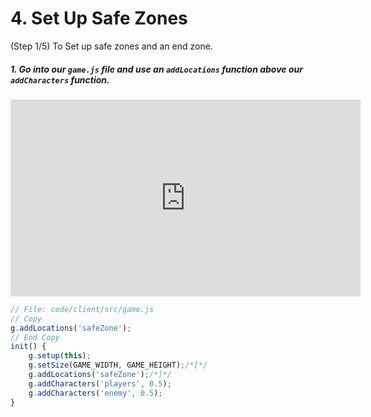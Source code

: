# 4. Set Up Safe Zones

(Step 1/5) To Set up safe zones and an end zone.

##### 1. Go into our `game.js` file and use an `addLocations` _function_ **above** our `addCharacters` function.

<iframe width="560" height="315" src="https://www.youtube.com/embed/BD4Gdtoz7-I" frameborder="0" allow="accelerometer; autoplay; clipboard-write; encrypted-media; gyroscope; picture-in-picture" allowfullscreen></iframe>

```javascript
// File: code/client/src/game.js
// Copy
g.addLocations('safeZone');
// End Copy
init() {
    g.setup(this);
    g.setSize(GAME_WIDTH, GAME_HEIGHT);/*[*/
    g.addLocations('safeZone');/*]*/
    g.addCharacters('players', 0.5);
    g.addCharacters('enemy', 0.5);
}
```
